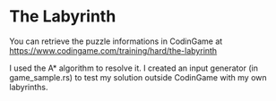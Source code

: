 # The Labyrinth

You can retrieve the puzzle informations in CodinGame at https://www.codingame.com/training/hard/the-labyrinth

I used the A* algorithm to resolve it.
I created an input generator (in game_sample.rs) to test my solution outside CodinGame with my own labyrinths.
